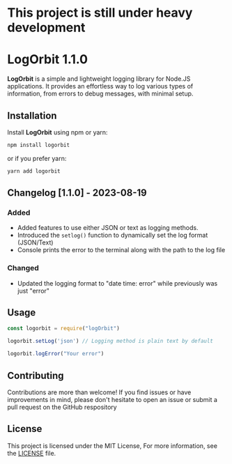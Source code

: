 # This project is still under heavy development

# LogOrbit 1.1.0

**LogOrbit** is a simple and lightweight logging library for Node.JS applications. It provides an effortless way to log various types of information, from errors to debug messages, with minimal setup.

## Installation

Install **LogOrbit** using npm or yarn:

```sh
npm install logorbit
```

or if you prefer yarn:

```sh
yarn add logorbit
```

## Changelog [1.1.0] - 2023-08-19

### Added
- Added features to use either JSON or text as logging methods.
- Introduced the `setlog()` function to dynamically set the log format (JSON/Text)
- Console prints the error to the terminal along with the path to the log file

### Changed
- Updated the logging format to "date time: error" while previously was just "error"

## Usage

```javascript
const logorbit = require("logOrbit")

logorbit.setLog('json') // Logging method is plain text by default

logorbit.logError("Your error")
```

## Contributing
Contributions are more than welcome! If you find issues or have improvements in mind, please don't hesitate to open an issue or submit a pull request on the GitHub respository

## License 
This project is licensed under the MIT License, For more information, see the [LICENSE](https://github.com/FightlolYes/swiftlog/blob/main/LICENSE) file.

